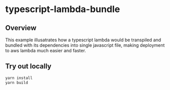 # typescript-lambda-bundle
## Overview
This example illusatrates how a typescript lambda would be transpiled and bundled with its dependencies into  single javascript file, making deployment to aws lambda much easier and faster.

## Try out locally
```bash
yarn install
yarn build
```
